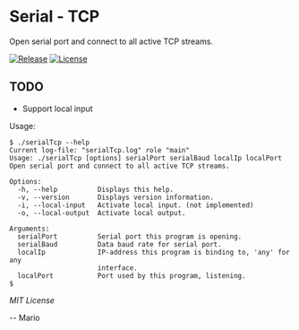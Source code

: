 # Serial - TCP

Open serial port and connect to all active TCP streams.

[![Release](https://img.shields.io/github/release/Mokolea/serialTcp.svg)](https://github.com/Mokolea/serialTcp/releases)
[![License](https://img.shields.io/github/license/Mokolea/serialTcp.svg)](LICENSE)

## TODO
 - Support local input

Usage:
```
$ ./serialTcp --help
Current log-file: "serialTcp.log" role "main"
Usage: ./serialTcp [options] serialPort serialBaud localIp localPort
Open serial port and connect to all active TCP streams.

Options:
  -h, --help          Displays this help.
  -v, --version       Displays version information.
  -i, --local-input   Activate local input. (not implemented)
  -o, --local-output  Activate local output.

Arguments:
  serialPort          Serial port this program is opening.
  serialBaud          Data baud rate for serial port.
  localIp             IP-address this program is binding to, 'any' for any
                      interface.
  localPort           Port used by this program, listening.
$ 
```

*MIT License*

-- Mario
